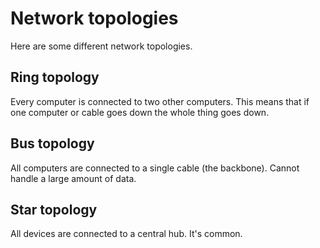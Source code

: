 # Network topologies

Here are some different network topologies.

## Ring topology

Every computer is connected to two other computers. This means that if one
computer or cable goes down the whole thing goes down.

## Bus topology

All computers are connected to a single cable (the backbone). Cannot handle a
large amount of data.

## Star topology

All devices are connected to a central hub. It's common.
